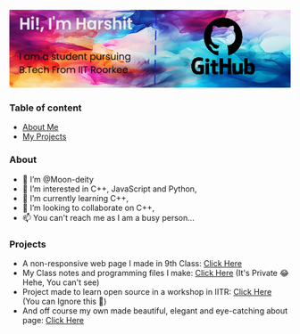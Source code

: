 ![Header](./Github.jpg)
### Table of content
   - [About Me](#About)
   - [My Projects](#Projects)

### About
- 👋 I’m @Moon-deity                    
- 👀 I’m interested in C++, JavaScript and Python, 
- 🌱 I’m currently learning C++,             
- 💞️ I’m looking to collaborate on C++,      
- 📫 You can't reach me as I am a busy person...    
### Projects
- A non-responsive web page I made in 9th Class: [Click Here](https://github.com/Moon-deity/Webpage-1)
- My Class notes and programming files I make: [Click Here](https://github.com/Moon-deity/Dev)  (It's Private 😂Hehe, You can't see)
- Project made to learn open source in a workshop in IITR: [Click Here](https://github.com/Moon-deity/open-source-arcade) (You can Ignore this 👀)
- And off course my own made beautiful, elegant and eye-catching about page: [Click Here](https://github.com/Moon-deity/Moon-deity)

